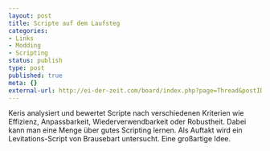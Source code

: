 ```yaml
---
layout: post
title: Scripte auf dem Laufsteg
categories:
- Links
- Modding
- Scripting
status: publish
type: post
published: true
meta: {}
external-url: http://ei-der-zeit.com/board/index.php?page=Thread&postID=88403
---
```

Keris analysiert und bewertet Scripte nach verschiedenen Kriterien wie Effizienz, Anpassbarkeit, Wiederverwendbarkeit oder Robustheit. Dabei kann man eine Menge über gutes Scripting lernen. Als Auftakt wird ein Levitations-Script von Brausebart untersucht. Eine großartige Idee.
